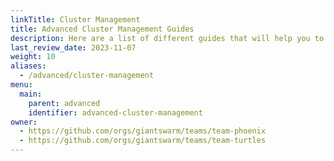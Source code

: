 ```yaml
---
linkTitle: Cluster Management
title: Advanced Cluster Management Guides
description: Here are a list of different guides that will help you to specific and advanced task running clusters.
last_review_date: 2023-11-07
weight: 10
aliases:
  - /advanced/cluster-management
menu:
  main:
    parent: advanced
    identifier: advanced-cluster-management
owner:
  - https://github.com/orgs/giantswarm/teams/team-phoenix
  - https://github.com/orgs/giantswarm/teams/team-turtles
---
```

